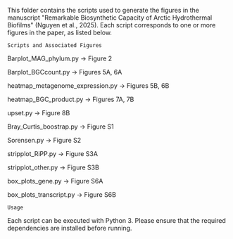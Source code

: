 This folder contains the scripts used to generate the figures in the manuscript "Remarkable Biosynthetic Capacity of Arctic Hydrothermal Biofilms" (Nguyen et al., 2025).
Each script corresponds to one or more figures in the paper, as listed below.

    Scripts and Associated Figures

  Barplot_MAG_phylum.py → Figure 2

  Barplot_BGCcount.py → Figures 5A, 6A

  heatmap_metagenome_expression.py → Figures 5B, 6B

  heatmap_BGC_product.py → Figures 7A, 7B

  upset.py → Figure 8B

  Bray_Curtis_boostrap.py → Figure S1

  Sorensen.py → Figure S2

  stripplot_RiPP.py → Figure S3A

  stripplot_other.py → Figure S3B

  box_plots_gene.py → Figure S6A

  box_plots_transcript.py → Figure S6B

    Usage

Each script can be executed with Python 3. Please ensure that the required dependencies are installed before running.
